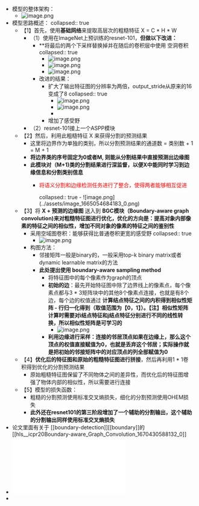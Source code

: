 - 模型的整体架构：
	- ![image.png](../assets/image_1665050894413_0.png)
- 模型思路概述：
  collapsed:: true
	- 【1】首先，使用**基础网络**来提取高层次的粗糙特征 X =  C * H * W
		- （1）使用在ImageNet上预训练的resnet-101，**但做以下改进：**
			- **将最后的两个下采样替换掉并在随后的卷积层中使用 空洞卷积
			  collapsed:: true
				- ![image.png](../assets/image_1665056356444_0.png)
				- ![image.png](../assets/image_1665056281898_0.png)
				- ![image.png](../assets/image_1665056321542_0.png)
			- 改进的结果：
				- 扩大了输出特征图的分辨率为两倍，output_stride从原来的16变成了8
				  collapsed:: true
					- ![image.png](../assets/image_1665051991184_0.png)
					- ![image.png](../assets/image_1665052178781_0.png)
					-
				- 增加了感受野
		- （2）resnet-101接上一个ASPP模块
	- 【2】然后，利用此粗糙特征 X 来获得分割的预测结果
		- 这里将边界作为单独的类别，所以分割预测结果的通道数 = 类别数 + 1 = M + 1
		- **将边界类的序号固定为0或者M, 则能从分割结果中直接预测出边缘图**
		- **此模块对（M+1)类的分割结果进行深监督，以便X中能同时学习到边缘信息和分割类别信息**
			- <p style="color: red">将语义分割和边缘检测任务进行了整合，使得两者能够相互促进</p>
			  collapsed:: true
				- ![image.png](../assets/image_1665054684183_0.png)
	- 【3】将 **X  + 预测的边缘图** 送入到 **BGC模块（Boundary-aware graph convolution)来对粗糙特征图进行优化，优化的方向是：提高对象内部像素的特征之间的相似性，增加不同对象的像素的特征之间的鉴别性**
		- 采用空域图卷积：能够获得比普通卷积更宽的感受野
		  collapsed:: true
			- ![image.png](../assets/image_1665054245094_0.png)
		- 构图方法：
			- 邻接矩阵一般是binary的，一般采用top-k binary matrix或者dynamic learnable matrix的方法
			- **此处提出使用 boundary-aware sampling method**
				- 将特征图中的每个像素作为graph的顶点
				- **初始的边**：最先开始特征图中除了边界线上的像素点，每个像素点都与3 * 3矩阵块中的其他8个像素点连接，也就是有8个边，每个边的权值通过 **计算结点特征之间的内积得到相似性矩阵 - 行归一化得到（取值范围为【0，1】）。【注】相似性矩阵计算时需要对i结点特征和j结点特征分别进行不同的线性转换，所以相似性矩阵是可学习的**
					- ![image.png](../assets/image_1665056098863_0.png)
				- **利用边缘进行采样：连接的邻居顶点如果在边缘上，那么这个顶点的权值直接赋值为0，也就是丢弃这个邻居；实际操作就是把初始的邻接矩阵中的对应顶点的列全部赋值为0**
	- 【4】**优化后的特征图和原始的粗糙特征图进行拼接**，然后再利用1 * 1卷积得到优化的分割预测结果
		- 原始粗糙特征图保留了不同物体之间的差异性，而优化后的特征图增强了物体内部的相似性，所以需要进行连接
	- 【5】模型的损失函数：
		- 粗糙的分割预测使用标准交叉熵损失，细化的分割预测使用OHEM损失
		- **此外还在resnet101的第三阶段增加了一个辅助的分割输出，这个辅助的分割输出同样使用标准交叉熵损失**
- 论文里面有关于 [[boundary-detection]][[boundary]]的 [[hls__icpr20Boundary-aware_Graph_Convolution_1670430588132_0]]
- ![icpr20Boundary-aware Graph Convolution.pdf](../assets/icpr20Boundary-aware_Graph_Convolution_1670430588132_0.pdf)
-